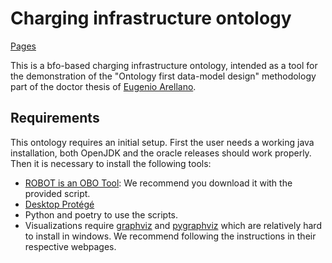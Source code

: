 # Charging infrastructure ontology

[Pages](https://ensym.pages.gitlab.dlr.de/lod/charging-ontology/)

This is a bfo-based charging infrastructure ontology, intended as a tool for
the demonstration of the "Ontology first data-model design" methodology part of
the doctor thesis of [Eugenio Arellano](https://orcid.org/0000-0003-2508-3976). 

## Requirements

This ontology requires an initial setup. First the user needs a working java
installation, both OpenJDK and the oracle releases should work properly. Then
it is necessary to install the following tools:

- [ROBOT is an OBO Tool](https://github.com/ontodev/robot): We recommend you
  download it with the provided script.
- [Desktop Protégé](https://protege.stanford.edu/)
- Python and poetry to use the scripts.
- Visualizations require [graphviz](https://gitlab.com/graphviz/graphviz/) and
  [pygraphviz](https://pygraphviz.github.io/documentation/stable/install.html#windows-install)
  which are relatively hard to install in windows. We recommend following the
  instructions in their respective webpages.
